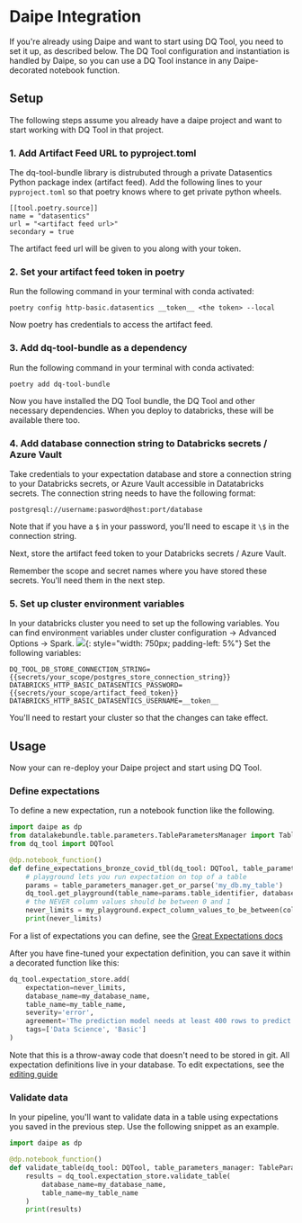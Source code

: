# Daipe Integration

If you're already using Daipe and want to start using DQ Tool, you need to set it up, as described below. The DQ Tool configuration and instantiation is handled by Daipe, so you can use a DQ Tool instance in any Daipe-decorated notebook function. 

## Setup
The following steps assume you already have a daipe project and want to start working with DQ Tool in that project. 
### 1. Add Artifact Feed URL to pyproject.toml
The dq-tool-bundle library is distrubuted through a private Datasentics Python package index (artifact feed). Add the following lines to your `pyproject.toml` so that poetry knows where to get private python wheels.
```
[[tool.poetry.source]]
name = "datasentics"
url = "<artifact feed url>"
secondary = true
```
The artifact feed url will be given to you along with your token. 
### 2. Set your artifact feed token in poetry
Run the following command in your terminal with conda activated:
```
poetry config http-basic.datasentics __token__ <the token> --local
```
Now poetry has credentials to access the artifact feed. 
### 3. Add dq-tool-bundle as a dependency
Run the following command in your terminal with conda activated:
```
poetry add dq-tool-bundle
```
Now you have installed the DQ Tool bundle, the DQ Tool and other necessary dependencies. When you deploy to databricks, these will be available there too. 
### 4. Add database connection string to Databricks secrets / Azure Vault
Take credentials to your expectation database and store a connection string to your Databricks secrets, or Azure Vault accessible in Datatabricks secrets. The connection string needs to have the following format:
```
postgresql://username:pasword@host:port/database
```
Note that if you have a `$` in your password, you'll need to escape it `\$` in the connection string. 

Next, store the artifact feed token to your Databricks secrets / Azure Vault.

Remember the scope and secret names where you have stored these secrets. You'll need them in the next step. 

### 5. Set up cluster environment variables  
In your databricks cluster you need to set up the following variables. You can find environment variables under cluster configuration -> Advanced Options -> Spark.
![](../images/databricks-env.png){: style="width: 750px; padding-left: 5%"}
Set the following variables:
```
DQ_TOOL_DB_STORE_CONNECTION_STRING={{secrets/your_scope/postgres_store_connection_string}}
DATABRICKS_HTTP_BASIC_DATASENTICS_PASSWORD={{secrets/your_scope/artifact_feed_token}}
DATABRICKS_HTTP_BASIC_DATASENTICS_USERNAME=__token__
```
You'll need to restart your cluster so that the changes can take effect. 

## Usage
Now your can re-deploy your Daipe project and start using DQ Tool.

### Define expectations
To define a new expectation, run a notebook function like the following. 
```python
import daipe as dp
from datalakebundle.table.parameters.TableParametersManager import TableParametersManager
from dq_tool import DQTool

@dp.notebook_function()
def define_expectations_bronze_covid_tbl(dq_tool: DQTool, table_parameters_manager: TableParametersManager):
    # playground lets you run expectation on top of a table
    params = table_parameters_manager.get_or_parse('my_db.my_table')
    dq_tool.get_playground(table_name=params.table_identifier, database_name=params.db_identifier)
    # the NEVER column values should be between 0 and 1
    never_limits = my_playground.expect_column_values_to_be_between(column="NEVER", min_value=0, max_value=1)
    print(never_limits)
```
For a list of expectations you can define, see the [Great Expectations docs](https://docs.greatexpectations.io/en/0.13.8/reference/glossary_of_expectations.html)

After you have fine-tuned your expectation definition, you can save it within a decorated function like this:
```python
dq_tool.expectation_store.add(
    expectation=never_limits,
    database_name=my_database_name,
    table_name=my_table_name,
    severity='error',
    agreement='The prediction model needs at least 400 rows to predict something meaningful.',
    tags=['Data Science', 'Basic']
)
```

Note that this is a throw-away code that doesn't need to be stored in git. All expectation definitions live in your database. To edit expectations, see the [editing guide](../developing-expectations/edit.md)

### Validate data 
In your pipeline, you'll want to validate data in a table using expectations you saved in the previous step. Use the following snippet as an example. 

```python
import daipe as dp

@dp.notebook_function()
def validate_table(dq_tool: DQTool, table_parameters_manager: TableParametersManager):
    results = dq_tool.expectation_store.validate_table(
        database_name=my_database_name,
        table_name=my_table_name
    )
    print(results)
```
